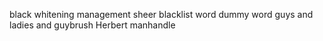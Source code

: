 black
whitening
management
sheer
blacklist
word dummy word
guys and ladies and guybrush
Herbert
manhandle
